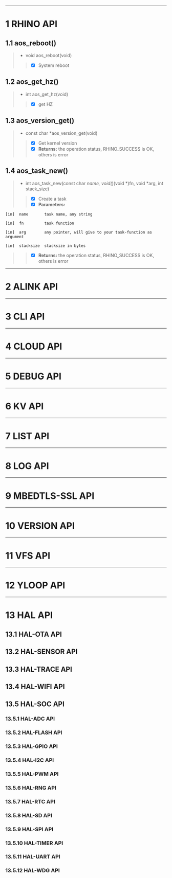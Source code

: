 ------
# 1 RHINO API
## 1.1 aos_reboot()
> * void aos_reboot(void)	
> > - [x] System reboot

## 1.2 aos_get_hz()
> * int aos_get_hz(void)
> > - [x] get HZ

## 1.3 aos_version_get()
> * const char *aos_version_get(void)
> > - [x] Get kernel version
> > - [x] ************Returns:************
      the operation status, RHINO_SUCCESS is OK, others is error

## 1.4 aos_task_new()
> * int aos_task_new(const char *name, void(*)(void *)fn, void *arg, int stack_size)
> > - [x] Create a task
> > - [x] ************Parameters:************

    [in]  name       task name, any string

    [in]  fn         task function

    [in]  arg        any pointer, will give to your task-function as argument

    [in]  stacksize  stacksize in bytes
> > - [x] ************Returns:************
      the operation status, RHINO_SUCCESS is OK, others is error
------
# 2 ALINK API

------
# 3 CLI API

------
# 4 CLOUD API

------
# 5 DEBUG API

------
# 6 KV API

------
# 7 LIST API

------
# 8 LOG API

------
# 9 MBEDTLS-SSL API

------
# 10 VERSION API

------
# 11 VFS API

------
# 12 YLOOP API

------
# 13 HAL API
## 13.1 HAL-OTA API

## 13.2 HAL-SENSOR API

## 13.3 HAL-TRACE API

## 13.4 HAL-WIFI API

## 13.5 HAL-SOC API
### 13.5.1 HAL-ADC API

### 13.5.2 HAL-FLASH API

### 13.5.3 HAL-GPIO API

### 13.5.4 HAL-I2C API

### 13.5.5 HAL-PWM API

### 13.5.6 HAL-RNG API

### 13.5.7 HAL-RTC API

### 13.5.8 HAL-SD API

### 13.5.9 HAL-SPI API

### 13.5.10 HAL-TIMER API

### 13.5.11 HAL-UART API

### 13.5.12 HAL-WDG API
